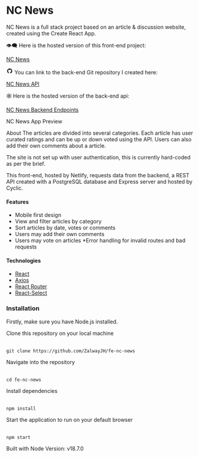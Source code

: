 # NC News

NC News is a full stack project based on an article & discussion website, created using the Create React App.

:eye_speech_bubble: Here is the hosted version of this front-end project:

[NC News](https://zalwayjh-nc-news.netlify.app/)

<img src="src/resources/GitHub-Mark.png" alt="github" width=18px> You can link to the back-end Git repository I created here:

[NC News API](https://github.com/ZalwayJH/Backend-Project-NC-news)

:spider_web: Here is the hosted version of the back-end api:

[NC News Backend Endpoints](https://zalwayjh-nc-news.cyclic.app/api/)

NC News App Preview

About
The articles are divided into several categories. Each article has user curated ratings and can be up or down voted using the API. Users can also add their own comments about a article.

The site is not set up with user authentication, this is currently hard-coded as per the brief.

This front-end, hosted by Netlify, requests data from the backend, a REST API created with a PostgreSQL database and Express server and hosted by Cyclic.

#### Features

- Mobile first design
- View and filter articles by category
- Sort articles by date, votes or comments
- Users may add their own comments
- Users may vote on articles
  \*Error handling for invalid routes and bad requests

#### Technologies

- [React](https://reactjs.org/)
- [Axios](https://www.npmjs.com/package/axios)
- [React Router](https://reactrouter.com/en/main)
- [React-Select](https://react-select.com/home)

### Installation

Firstly, make sure you have Node.js installed.

Clone this repository on your local machine

```

git clone https://github.com/ZalwayJH/fe-nc-news
```

Navigate into the repository

```

cd fe-nc-news
```

Install dependencies

```

npm install
```

Start the application to run on your default browser

```

npm start
```

Built with Node Version:
v18.7.0
